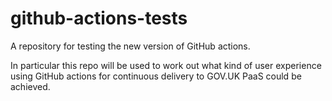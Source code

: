 # github-actions-tests

A repository for testing the new version of GitHub actions.

In particular this repo will be used to work out what kind of user experience using
GitHub actions for continuous delivery to GOV.UK PaaS could be achieved.
